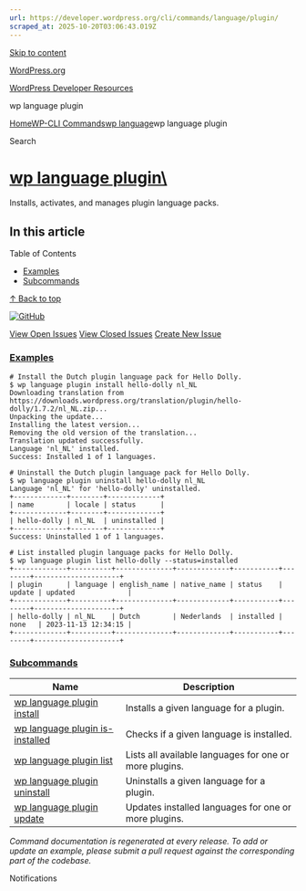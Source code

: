 ```yaml
---
url: https://developer.wordpress.org/cli/commands/language/plugin/
scraped_at: 2025-10-20T03:06:43.019Z
---
```


[Skip to content](https://developer.wordpress.org/cli/commands/language/plugin/#wp--skip-link--target)

[WordPress.org](https://wordpress.org/)

[WordPress Developer Resources](https://developer.wordpress.org/)

wp language plugin


[Home](https://developer.wordpress.org/)[WP-CLI Commands](https://developer.wordpress.org/cli/commands/)[wp language](https://developer.wordpress.org/cli/commands/language/)wp language plugin

Search

# [wp language plugin\  <command>](https://developer.wordpress.org/cli/commands/language/plugin/)

Installs, activates, and manages plugin language packs.

## In this article

Table of Contents

- [Examples](https://developer.wordpress.org/cli/commands/language/plugin/#examples)
- [Subcommands](https://developer.wordpress.org/cli/commands/language/plugin/#subcommands)

[↑ Back to top](https://developer.wordpress.org/cli/commands/language/plugin/#wp--skip-link--target)

[![GitHub](https://make.wordpress.org/cli/wp-content/plugins/wporg-cli/assets/images/github-mark.svg)](https://github.com/wp-cli/language-command)

[View Open Issues](https://github.com/login?return_to=%2Fissues%3Fq%3Dlabel%3Acommand%3Alanguage-plugin+sort%3Aupdated-desc+org%3Awp-cli+is%3Aopen) [View Closed Issues](https://github.com/login?return_to=%2Fissues%3Fq%3Dlabel%3Acommand%3Alanguage-plugin+sort%3Aupdated-desc+org%3Awp-cli+is%3Aclosed) [Create New Issue](https://github.com/wp-cli/language-command/issues/new)

### [Examples](https://developer.wordpress.org/cli/commands/language/plugin/\#examples)

```
# Install the Dutch plugin language pack for Hello Dolly.
$ wp language plugin install hello-dolly nl_NL
Downloading translation from https://downloads.wordpress.org/translation/plugin/hello-dolly/1.7.2/nl_NL.zip...
Unpacking the update...
Installing the latest version...
Removing the old version of the translation...
Translation updated successfully.
Language 'nl_NL' installed.
Success: Installed 1 of 1 languages.

# Uninstall the Dutch plugin language pack for Hello Dolly.
$ wp language plugin uninstall hello-dolly nl_NL
Language 'nl_NL' for 'hello-dolly' uninstalled.
+-------------+--------+-------------+
| name        | locale | status      |
+-------------+--------+-------------+
| hello-dolly | nl_NL  | uninstalled |
+-------------+--------+-------------+
Success: Uninstalled 1 of 1 languages.

# List installed plugin language packs for Hello Dolly.
$ wp language plugin list hello-dolly --status=installed
+-------------+----------+--------------+-------------+-----------+--------+---------------------+
| plugin      | language | english_name | native_name | status    | update | updated             |
+-------------+----------+--------------+-------------+-----------+--------+---------------------+
| hello-dolly | nl_NL    | Dutch        | Nederlands  | installed | none   | 2023-11-13 12:34:15 |
+-------------+----------+--------------+-------------+-----------+--------+---------------------+

```

### [Subcommands](https://developer.wordpress.org/cli/commands/language/plugin/\#subcommands)

| Name | Description |
| --- | --- |
| [wp language plugin install](https://developer.wordpress.org/cli/commands/language/plugin/install/) | Installs a given language for a plugin. |
| [wp language plugin is-installed](https://developer.wordpress.org/cli/commands/language/plugin/is-installed/) | Checks if a given language is installed. |
| [wp language plugin list](https://developer.wordpress.org/cli/commands/language/plugin/list/) | Lists all available languages for one or more plugins. |
| [wp language plugin uninstall](https://developer.wordpress.org/cli/commands/language/plugin/uninstall/) | Uninstalls a given language for a plugin. |
| [wp language plugin update](https://developer.wordpress.org/cli/commands/language/plugin/update/) | Updates installed languages for one or more plugins. |

_Command documentation is regenerated at every release. To add or update an example, please submit a pull request against the corresponding part of the codebase._

Notifications